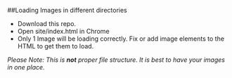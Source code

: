 ##Loading Images in different directories

* Download this repo.
* Open site/index.html in Chrome
* Only 1 Image will be loading correctly. Fix or add image elements to the HTML to get them to load.

*Please Note: This is **not** proper file structure. It is best to have your images in one place.*